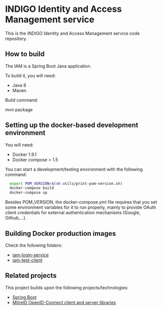 # INDIGO Identity and Access Management service

This is the INDIGO Identity and Access Management service code repository.

## How to build

The IAM is a Spring Boot Java application.

To build it, you will need:

- Java 8
- Maven

Build command:

  mvn package

## Setting up the docker-based development environment

You will need:

- Docker 1.9.1
- Docker compose > 1.5

You can start a development/testing environment with the following command:

```bash
  export POM_VERSION=$(sh utils/print-pom-version.sh)
  docker-compose build
  docker-compose up
```

Besides POM_VERSION, the docker-compose.yml file requires that you set some
environment variables for it to run properly, mainly to provide OAuth client
credentials for external authentication mechanisms (Google, Github,...).

## Building Docker production images

Check the following folders:

- [iam-login-service](iam-login-service/docker)
- [iam-test-client](iam-test-client/docker)

## Related projects

This project builds upon the following projects/technologies:

- [Spring Boot][spring-boot]
- [MitreID OpenID-Connect client and server libraries][mitre]

[mitre]: https://github.com/mitreid-connect/OpenID-Connect-Java-Spring-Server
[spring-boot]: http://projects.spring.io/spring-boot/
